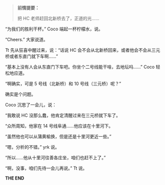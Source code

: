 > **前情提要：**
>
> 把 HC 老师赶回北新桥去了，正道的光……

“为我们的胜利干杯。” Coco 端起一杯柠檬水，说。

“Cheers.” 大家说道。

Tt 先从狂喜中醒过来，说：“话说 HC 会不会从北新桥回来，或者他会不会从三元桥或者东直门就下车啊……”

“基本上没有人会从东直门下车吧。你坐个二号线能干啥，去地坛吗……” Coco 轻松地应道。

“啊确实，可是 5 号线（北新桥）和 10 号线（三元桥）呢？”

确实是个问题。

Coco 沉思了一会儿，说：

“我敢说 HC 没那么蠢，他肯定清醒过来在三元桥就下车了。

“众所周知，他家在 14 号线阜通……他应该在十里河下。

“虽然他也可以从蒲黄榆换，但是还是十里河更近一些。”

“嗯，分析的不错。” yrk 说。

“所以……他从十里河往善各庄坐，咱们也赶不上了。”

“啊，没事，咱们先待一会儿再说。” Tt 说。

**THE END**